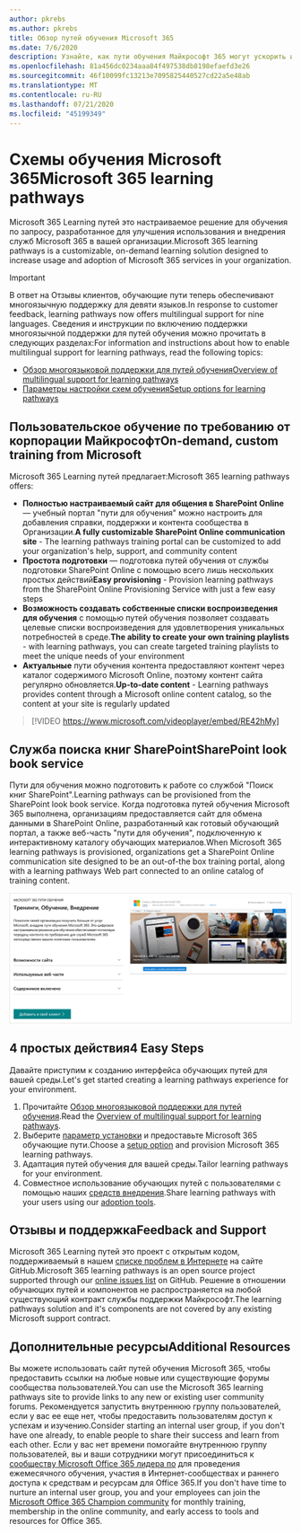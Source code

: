 ```yaml
---
author: pkrebs
ms.author: pkrebs
title: Обзор путей обучения Microsoft 365
ms.date: 7/6/2020
description: Узнайте, как пути обучения Майкрософт 365 могут ускорить использование и внедрение служб Microsoft 365 в вашей организации. Обучающие пути включают настраиваемую веб-часть SharePoint Online и современный сайт обучения для общения в SharePoint Online, который легко подготовить к работе с клиентом Microsoft 365.
ms.openlocfilehash: 81a456dc0234aaa84f497538db8198efaefd3e26
ms.sourcegitcommit: 46f10099fc13213e7095825440527cd22a5e48ab
ms.translationtype: MT
ms.contentlocale: ru-RU
ms.lasthandoff: 07/21/2020
ms.locfileid: "45199349"
---
```

# <a name="microsoft-365-learning-pathways"></a><span data-ttu-id="9f331-104">Схемы обучения Microsoft 365</span><span class="sxs-lookup"><span data-stu-id="9f331-104">Microsoft 365 learning pathways</span></span> 
<span data-ttu-id="9f331-105">Microsoft 365 Learning путей это настраиваемое решение для обучения по запросу, разработанное для улучшения использования и внедрения служб Microsoft 365 в вашей организации.</span><span class="sxs-lookup"><span data-stu-id="9f331-105">Microsoft 365 learning pathways is a customizable, on-demand learning solution designed to increase usage and adoption of Microsoft 365 services in your organization.</span></span>    

> [!IMPORTANT]
> <span data-ttu-id="9f331-106">В ответ на Отзывы клиентов, обучающие пути теперь обеспечивают многоязычную поддержку для девяти языков.</span><span class="sxs-lookup"><span data-stu-id="9f331-106">In response to customer feedback, learning pathways now offers multilingual support for nine languages.</span></span> <span data-ttu-id="9f331-107">Сведения и инструкции по включению поддержки многоязычной поддержки для путей обучения можно прочитать в следующих разделах:</span><span class="sxs-lookup"><span data-stu-id="9f331-107">For information and instructions about how to enable multilingual support for learning pathways, read the following topics:</span></span> 
>- [<span data-ttu-id="9f331-108">Обзор многоязыковой поддержки для путей обучения</span><span class="sxs-lookup"><span data-stu-id="9f331-108">Overview of multilingual support for learning pathways</span></span>](custom_overview_ml.md) 
>- [<span data-ttu-id="9f331-109">Параметры настройки схем обучения</span><span class="sxs-lookup"><span data-stu-id="9f331-109">Setup options for learning pathways</span></span>](custom_setupoptions.md)  

## <a name="on-demand-custom-training-from-microsoft"></a><span data-ttu-id="9f331-110">Пользовательское обучение по требованию от корпорации Майкрософт</span><span class="sxs-lookup"><span data-stu-id="9f331-110">On-demand, custom training from Microsoft</span></span>

<span data-ttu-id="9f331-111">Microsoft 365 Learning путей предлагает:</span><span class="sxs-lookup"><span data-stu-id="9f331-111">Microsoft 365 learning pathways offers:</span></span>

- <span data-ttu-id="9f331-112">**Полностью настраиваемый сайт для общения в SharePoint Online** — учебный портал "пути для обучения" можно настроить для добавления справки, поддержки и контента сообщества в Организации.</span><span class="sxs-lookup"><span data-stu-id="9f331-112">**A fully customizable SharePoint Online communication site** - The learning pathways training portal can be customized to add your organization's help, support, and community content</span></span>
- <span data-ttu-id="9f331-113">**Простота подготовки** — подготовка путей обучения от службы подготовки SharePoint Online с помощью всего лишь нескольких простых действий</span><span class="sxs-lookup"><span data-stu-id="9f331-113">**Easy provisioning** - Provision learning pathways from the SharePoint Online Provisioning Service with just a few easy steps</span></span>
- <span data-ttu-id="9f331-114">**Возможность создавать собственные списки воспроизведения для обучения** с помощью путей обучения позволяет создавать целевые списки воспроизведения для удовлетворения уникальных потребностей в среде.</span><span class="sxs-lookup"><span data-stu-id="9f331-114">**The ability to create your own training playlists** - with learning pathways, you can create targeted training playlists to meet the unique needs of your environment</span></span>
- <span data-ttu-id="9f331-115">**Актуальные** пути обучения контента предоставляют контент через каталог содержимого Microsoft Online, поэтому контент сайта регулярно обновляется.</span><span class="sxs-lookup"><span data-stu-id="9f331-115">**Up-to-date content** - Learning pathways provides content through a Microsoft online content catalog, so the content at your site is regularly updated</span></span>

> [!VIDEO https://www.microsoft.com/videoplayer/embed/RE42hMy]

## <a name="sharepoint-look-book-service"></a><span data-ttu-id="9f331-116">Служба поиска книг SharePoint</span><span class="sxs-lookup"><span data-stu-id="9f331-116">SharePoint look book service</span></span>
<span data-ttu-id="9f331-117">Пути для обучения можно подготовить к работе со службой "Поиск книг SharePoint".</span><span class="sxs-lookup"><span data-stu-id="9f331-117">Learning pathways can be provisioned from the SharePoint look book service.</span></span> <span data-ttu-id="9f331-118">Когда подготовка путей обучения Microsoft 365 выполнена, организациям предоставляется сайт для обмена данными в SharePoint Online, разработанный как готовый обучающий портал, а также веб-часть "пути для обучения", подключенную к интерактивному каталогу обучающих материалов.</span><span class="sxs-lookup"><span data-stu-id="9f331-118">When Microsoft 365 learning pathways is provisioned, organizations get a SharePoint Online communication site designed to be an out-of-the box training portal, along with a learning pathways Web part connected to an online catalog of training content.</span></span> 

![cg-provision.png](media/cg-provision.png)

## <a name="4-easy-steps"></a><span data-ttu-id="9f331-120">4 простых действия</span><span class="sxs-lookup"><span data-stu-id="9f331-120">4 Easy Steps</span></span>
<span data-ttu-id="9f331-121">Давайте приступим к созданию интерфейса обучающих путей для вашей среды.</span><span class="sxs-lookup"><span data-stu-id="9f331-121">Let's get started creating a learning pathways experience for your environment.</span></span>
1. <span data-ttu-id="9f331-122">Прочитайте [Обзор многоязыковой поддержки для путей обучения](custom_overview_ml.md).</span><span class="sxs-lookup"><span data-stu-id="9f331-122">Read the [Overview of multilingual support for learning pathways](custom_overview_ml.md).</span></span> 
2. <span data-ttu-id="9f331-123">Выберите [параметр установки](custom_setupoptions.md) и предоставьте Microsoft 365 обучающие пути.</span><span class="sxs-lookup"><span data-stu-id="9f331-123">Choose a [setup option](custom_setupoptions.md) and provision Microsoft 365 learning pathways.</span></span>  
3. <span data-ttu-id="9f331-124">Адаптация путей обучения для вашей среды.</span><span class="sxs-lookup"><span data-stu-id="9f331-124">Tailor learning pathways for your environment.</span></span>
4. <span data-ttu-id="9f331-125">Совместное использование обучающих путей с пользователями с помощью наших [средств внедрения](driveadoption.md).</span><span class="sxs-lookup"><span data-stu-id="9f331-125">Share learning pathways with your users using our [adoption tools](driveadoption.md).</span></span>

## <a name="feedback-and-support"></a><span data-ttu-id="9f331-126">Отзывы и поддержка</span><span class="sxs-lookup"><span data-stu-id="9f331-126">Feedback and Support</span></span>

<span data-ttu-id="9f331-127">Microsoft 365 Learning путей это проект с открытым кодом, поддерживаемый в нашем [списке проблем в Интернете](https://aka.ms/CustomLearningHelp) на сайте GitHub.</span><span class="sxs-lookup"><span data-stu-id="9f331-127">Microsoft 365 learning pathways is an open source project supported through our [online issues list](https://aka.ms/CustomLearningHelp) on GitHub.</span></span> <span data-ttu-id="9f331-128">Решение в отношении обучающих путей и компонентов не распространяется на любой существующий контракт службы поддержки Майкрософт.</span><span class="sxs-lookup"><span data-stu-id="9f331-128">The learning pathways solution and it's components are not covered by any existing Microsoft support contract.</span></span>  

## <a name="additional-resources"></a><span data-ttu-id="9f331-129">Дополнительные ресурсы</span><span class="sxs-lookup"><span data-stu-id="9f331-129">Additional Resources</span></span>
<span data-ttu-id="9f331-130">Вы можете использовать сайт путей обучения Microsoft 365, чтобы предоставить ссылки на любые новые или существующие форумы сообщества пользователей.</span><span class="sxs-lookup"><span data-stu-id="9f331-130">You can use the Microsoft 365 learning pathways site to provide links to any new or existing user community forums.</span></span> <span data-ttu-id="9f331-131">Рекомендуется запустить внутреннюю группу пользователей, если у вас ее еще нет, чтобы предоставить пользователям доступ к успехам и изучению.</span><span class="sxs-lookup"><span data-stu-id="9f331-131">Consider starting an internal user group, if you don't have one already, to enable people to share their success and learn from each other.</span></span>  <span data-ttu-id="9f331-132">Если у вас нет времени помогайте внутреннюю группу пользователей, вы и ваши сотрудники могут присоединиться к [сообществу Microsoft Office 365 лидера по](https://aka.ms/O365Champions) для проведения ежемесячного обучения, участия в Интернет-сообществах и раннего доступа к средствам и ресурсам для Office 365.</span><span class="sxs-lookup"><span data-stu-id="9f331-132">If you don't have time to nurture an internal user group, you and your employees can join the [Microsoft Office 365 Champion community](https://aka.ms/O365Champions) for monthly training, membership in the online community, and early access to tools and resources for Office 365.</span></span>